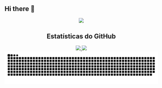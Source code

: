 ## Hi there 👋 

<!-- Visitantes -->
<div align="center">
  <img src="https://komarev.com/ghpvc/?username=gt02-Sul&style=for-the-badge">
</div>

<!-- Estatísticas do GitHub -->
<div align="center">
  <h2>Estatísticas do GitHub</h2>
  <a href="https://github.com/gt02-Sul/github-readme-stats">
    <img height="180em" src="https://github-readme-stats.vercel.app/api?username=gt02-Sul&show_icons=true&theme=transparent" />
  </a>
  <a href="https://github.com/gt02-Sul/convoychat">
    <img height="180em" src="https://github-readme-stats.vercel.app/api/top-langs?username=gt02-Sul&layout=compact&langs_count=8&card_width=320&theme=transparent" />
  </a>  
</div>

<!-- Jogo da Cobrinha -->
<div align="center">
  <picture>
    <source media="(prefers-color-scheme: dark)" srcset="https://raw.githubusercontent.com/Platane/snk/output/github-contribution-grid-snake-dark.svg" />
    <source media="(prefers-color-scheme: light)" srcset="https://raw.githubusercontent.com/Platane/snk/output/github-contribution-grid-snake.svg" />
    <img alt="Jogo da Cobrinha" src="https://raw.githubusercontent.com/Platane/snk/output/github-contribution-grid-snake.svg" />
  </picture>
</div>

<!--
**gt02-Sul/gt02-Sul** is a ✨ _special_ ✨ repository because its `README.md` (this file) appears on your GitHub profile.

Here are some ideas to get you started:

- 🔭 I’m currently working on ...
- 🌱 I’m currently learning ...
- 👯 I’m looking to collaborate on ...
- 🤔 I’m looking for help with ...
- 💬 Ask me about ...
- 📫 How to reach me: ...
- 😄 Pronouns: ...
- ⚡ Fun fact: ...
-->
